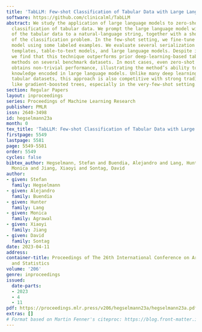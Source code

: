 ```yaml
---
title: 'TabLLM: Few-shot Classification of Tabular Data with Large Language Models'
software: https://github.com/clinicalml/TabLLM
abstract: We study the application of large language models to zero-shot and few-shot
  classification of tabular data. We prompt the large language model with a serialization
  of the tabular data to a natural-language string, together with a short description
  of the classification problem. In the few-shot setting, we fine-tune the large language
  model using some labeled examples. We evaluate several serialization methods including
  templates, table-to-text models, and large language models. Despite its simplicity,
  we find that this technique outperforms prior deep-learning-based tabular classification
  methods on several benchmark datasets. In most cases, even zero-shot classification
  obtains non-trivial performance, illustrating the method’s ability to exploit prior
  knowledge encoded in large language models. Unlike many deep learning methods for
  tabular datasets, this approach is also competitive with strong traditional baselines
  like gradient-boosted trees, especially in the very-few-shot setting.
section: Regular Papers
layout: inproceedings
series: Proceedings of Machine Learning Research
publisher: PMLR
issn: 2640-3498
id: hegselmann23a
month: 0
tex_title: 'TabLLM: Few-shot Classification of Tabular Data with Large Language Models'
firstpage: 5549
lastpage: 5581
page: 5549-5581
order: 5549
cycles: false
bibtex_author: Hegselmann, Stefan and Buendia, Alejandro and Lang, Hunter and Agrawal,
  Monica and Jiang, Xiaoyi and Sontag, David
author:
- given: Stefan
  family: Hegselmann
- given: Alejandro
  family: Buendia
- given: Hunter
  family: Lang
- given: Monica
  family: Agrawal
- given: Xiaoyi
  family: Jiang
- given: David
  family: Sontag
date: 2023-04-11
address:
container-title: Proceedings of The 26th International Conference on Artificial Intelligence
  and Statistics
volume: '206'
genre: inproceedings
issued:
  date-parts:
  - 2023
  - 4
  - 11
pdf: https://proceedings.mlr.press/v206/hegselmann23a/hegselmann23a.pdf
extras: []
# Format based on Martin Fenner's citeproc: https://blog.front-matter.io/posts/citeproc-yaml-for-bibliographies/
---
```


